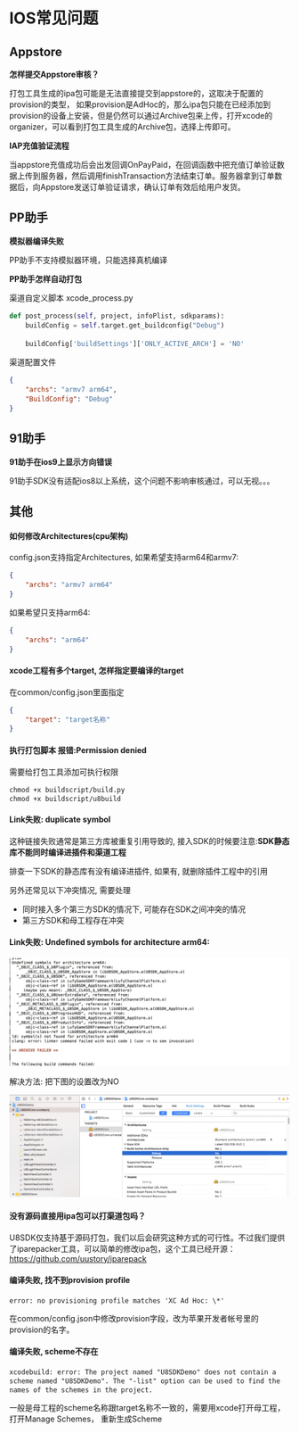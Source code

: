 IOS常见问题
=========

Appstore
---------
**怎样提交Appstore审核？**

打包工具生成的ipa包可能是无法直接提交到appstore的，这取决于配置的provision的类型， 如果provision是AdHoc的，那么ipa包只能在已经添加到provision的设备上安装，但是仍然可以通过Archive包来上传，打开xcode的organizer，可以看到打包工具生成的Archive包，选择上传即可。

**IAP充值验证流程**

当appstore充值成功后会出发回调OnPayPaid，在回调函数中把充值订单验证数据上传到服务器，然后调用finishTransaction方法结束订单。服务器拿到订单数据后，向Appstore发送订单验证请求，确认订单有效后给用户发货。

PP助手
---------

**模拟器编译失败**

PP助手不支持模拟器环境，只能选择真机编译

**PP助手怎样自动打包**

渠道自定义脚本 xcode_process.py
``` python
def post_process(self, project, infoPlist, sdkparams):
    buildConfig = self.target.get_buildconfig("Debug")

    buildConfig['buildSettings']['ONLY_ACTIVE_ARCH'] = 'NO'
```
渠道配置文件
``` json
{
	"archs": "armv7 arm64",
    "BuildConfig": "Debug"
}
```

91助手
---------
**91助手在ios9上显示方向错误**

91助手SDK没有适配ios8以上系统，这个问题不影响审核通过，可以无视。。。

其他
---------

#### 如何修改Architectures(cpu架构)

config.json支持指定Architectures,
如果希望支持arm64和armv7:
```json
{
    "archs": "armv7 arm64"
}
```
如果希望只支持arm64:
```json
{
    "archs": "arm64"
}
```

#### xcode工程有多个target, 怎样指定要编译的target

在common/config.json里面指定
```json
{
    "target": "target名称"
}
```

#### 执行打包脚本 报错:Permission denied

需要给打包工具添加可执行权限
```
chmod +x buildscript/build.py
chmod +x buildscript/u8build
```

#### Link失败: duplicate symbol

这种链接失败通常是第三方库被重复引用导致的, 接入SDK的时候要注意:**SDK静态库不能同时编译进插件和渠道工程**

排查一下SDK的静态库有没有编译进插件, 如果有, 就删除插件工程中的引用

另外还常见以下冲突情况, 需要处理
* 同时接入多个第三方SDK的情况下, 可能存在SDK之间冲突的情况
* 第三方SDK和母工程存在冲突

#### Link失败: Undefined symbols for architecture arm64:

![截图](images/ios_link_fail1.jpg)

解决方法: 把下图的设置改为NO

![截图](images/ios_link_fail2.png)

#### 没有源码直接用ipa包可以打渠道包吗？

U8SDK仅支持基于源码打包，我们以后会研究这种方式的可行性。不过我们提供了iparepacker工具，可以简单的修改ipa包，这个工具已经开源：https://github.com/uustory/iparepack

#### 编译失败, 找不到provision profile
```
error: no provisioning profile matches 'XC Ad Hoc: \*'
```
在common/config.json中修改provision字段，改为苹果开发者帐号里的provision的名字。

#### 编译失败, scheme不存在
```
xcodebuild: error: The project named "U8SDKDemo" does not contain a scheme named "U8SDKDemo". The "-list" option can be used to find the names of the schemes in the project.
```

一般是母工程的scheme名称跟target名称不一致的，需要用xcode打开母工程， 打开Manage Schemes， 重新生成Scheme
